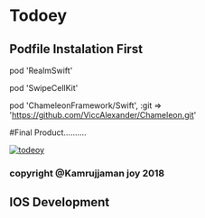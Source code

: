 # Todoey

## Podfile Instalation First 

  pod 'RealmSwift'
  
  pod 'SwipeCellKit'
  
  pod 'ChameleonFramework/Swift', :git => 'https://github.com/ViccAlexander/Chameleon.git'
  
  
  
  
  #Final Product..........
  
  
  
  
  
  [
![todeoy](https://user-images.githubusercontent.com/18536121/48665629-66035800-eadc-11e8-8ec2-238119b9cd02.gif)
](url)




### copyright @Kamrujjaman joy 2018
## IOS Development
